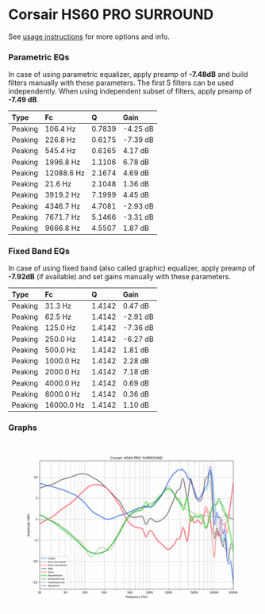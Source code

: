 # Corsair HS60 PRO SURROUND
See [usage instructions](https://github.com/jaakkopasanen/AutoEq#usage) for more options and info.

### Parametric EQs
In case of using parametric equalizer, apply preamp of **-7.48dB** and build filters manually
with these parameters. The first 5 filters can be used independently.
When using independent subset of filters, apply preamp of **-7.49 dB**.

| Type    | Fc         |      Q | Gain     |
|:--------|:-----------|:-------|:---------|
| Peaking | 106.4 Hz   | 0.7839 | -4.25 dB |
| Peaking | 226.8 Hz   | 0.6175 | -7.39 dB |
| Peaking | 545.4 Hz   | 0.6165 | 4.17 dB  |
| Peaking | 1996.8 Hz  | 1.1106 | 6.78 dB  |
| Peaking | 12088.6 Hz | 2.1674 | 4.69 dB  |
| Peaking | 21.6 Hz    | 2.1048 | 1.36 dB  |
| Peaking | 3919.2 Hz  | 7.1999 | 4.45 dB  |
| Peaking | 4346.7 Hz  | 4.7081 | -2.93 dB |
| Peaking | 7671.7 Hz  | 5.1466 | -3.31 dB |
| Peaking | 9666.8 Hz  | 4.5507 | 1.87 dB  |

### Fixed Band EQs
In case of using fixed band (also called graphic) equalizer, apply preamp of **-7.92dB**
(if available) and set gains manually with these parameters.

| Type    | Fc         |      Q | Gain     |
|:--------|:-----------|:-------|:---------|
| Peaking | 31.3 Hz    | 1.4142 | 0.47 dB  |
| Peaking | 62.5 Hz    | 1.4142 | -2.91 dB |
| Peaking | 125.0 Hz   | 1.4142 | -7.36 dB |
| Peaking | 250.0 Hz   | 1.4142 | -6.27 dB |
| Peaking | 500.0 Hz   | 1.4142 | 1.81 dB  |
| Peaking | 1000.0 Hz  | 1.4142 | 2.28 dB  |
| Peaking | 2000.0 Hz  | 1.4142 | 7.18 dB  |
| Peaking | 4000.0 Hz  | 1.4142 | 0.69 dB  |
| Peaking | 8000.0 Hz  | 1.4142 | 0.36 dB  |
| Peaking | 16000.0 Hz | 1.4142 | 1.10 dB  |

### Graphs
![](./Corsair%20HS60%20PRO%20SURROUND.png)